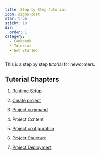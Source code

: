 ```yaml
---
title: Step by Step Tutorial
icon: signs-post
star: true
sticky: 10
dir:
  order: 1
category:
  - Cookbook
  - Tutorial
  - Get Started
---
```


This is a step by step tutorial for newcomers.

<!-- more -->

## Tutorial Chapters

1. [Runtime Setup](env.md)

1. [Create project](create.md)

1. [Project command](command.md)

1. [Project Content](content.md)

1. [Project configuration](config.md)

1. [Project Structure](structure.md)

1. [Project Deployment](deploy.md)
